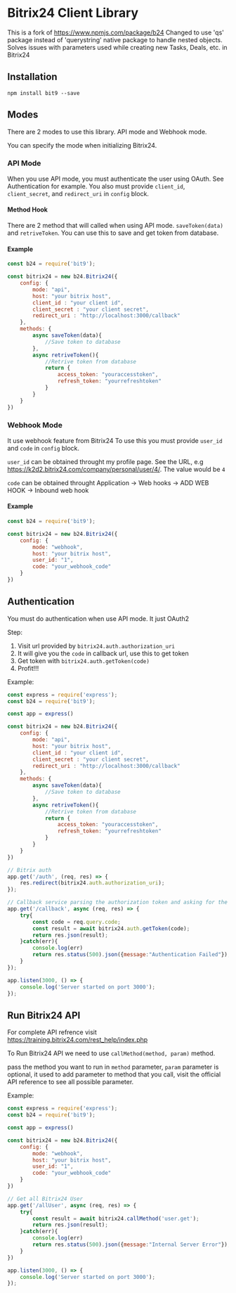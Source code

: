 # Bitrix24 Client Library

This is a fork of https://www.npmjs.com/package/b24
Changed to use 'qs' package instead of 'querystring' native package to handle nested objects. 
Solves issues with parameters used while creating new Tasks, Deals, etc. in Bitrix24

## Installation
`npm install bit9 --save`

## Modes
There are 2 modes to use this library. API mode and Webhook mode.

You can specify the mode when initializing Bitrix24.

### API Mode
When you use API mode, you must authenticate the user using OAuth. See Authentication for example.
You also must provide `client_id`, `client_secret`, and `redirect_uri` in `config` block. 

#### Method Hook
There are 2 method that will called when using API mode. `saveToken(data)` and `retriveToken`. You can use this to save and get token from database.

#### Example
```JavaScript
const b24 = require('bit9');

const bitrix24 = new b24.Bitrix24({
    config: {
        mode: "api",
        host: "your bitrix host",
        client_id : "your client id",
        client_secret : "your client secret",
        redirect_uri : "http://localhost:3000/callback"
    },
    methods: {
        async saveToken(data){
            //Save token to database
        },
        async retriveToken(){
            //Retrive token from database
            return {
                access_token: "youraccesstoken",
                refresh_token: "yourrefreshtoken"
            }
        }
    }
})
```

### Webhook Mode
It use webhook feature from Bitrix24
To use this you must provide `user_id` and `code` in `config` block.

`user_id` can be obtained throught my profile page. See the URL, e.g https://k2d2.bitrix24.com/company/personal/user/4/. The value would be `4`

`code` can be obtained throught Application -> Web hooks -> ADD WEB HOOK -> Inbound web hook

#### Example
```JavaScript
const b24 = require('bit9');

const bitrix24 = new b24.Bitrix24({
    config: {
        mode: "webhook",
        host: "your bitrix host",
        user_id: "1",
        code: "your_webhook_code"
    }
})
```


## Authentication

You must do authentication when use API mode. It just OAuth2

Step:
1. Visit url provided by `bitrix24.auth.authorization_uri`
2. It will give you the `code` in callback url, use this to get token
3. Get token with `bitrix24.auth.getToken(code)`
4. Profit!!!

Example:
```JavaScript
const express = require('express');
const b24 = require('bit9');

const app = express()

const bitrix24 = new b24.Bitrix24({
    config: {
        mode: "api",
        host: "your bitrix host",
        client_id : "your client id",
        client_secret : "your client secret",
        redirect_uri : "http://localhost:3000/callback"
    },
    methods: {
        async saveToken(data){
            //Save token to database
        },
        async retriveToken(){
            //Retrive token from database
            return {
                access_token: "youraccesstoken",
                refresh_token: "yourrefreshtoken"
            }
        }
    }
})

// Bitrix auth
app.get('/auth', (req, res) => {
    res.redirect(bitrix24.auth.authorization_uri);
});

// Callback service parsing the authorization token and asking for the access token
app.get('/callback', async (req, res) => {
    try{
        const code = req.query.code;
        const result = await bitrix24.auth.getToken(code);
        return res.json(result);
    }catch(err){
        console.log(err)
        return res.status(500).json({message:"Authentication Failed"});
    }
});

app.listen(3000, () => {
    console.log('Server started on port 3000');
});
```

## Run Bitrix24 API
For complete API refrence visit https://training.bitrix24.com/rest_help/index.php

To Run Bitrix24 API we need to use `callMethod(method, param)` method.

pass the method you want to run in `method` parameter, `param` parameter is optional, it used to add parameter to method that you call, visit the official API reference to see all possible parameter.

Example:
```JavaScript
const express = require('express');
const b24 = require('bit9');

const app = express()

const bitrix24 = new b24.Bitrix24({
    config: {
        mode: "webhook",
        host: "your bitrix host",
        user_id: "1",
        code: "your_webhook_code"
    }
})

// Get all Bitrix24 User
app.get('/allUser', async (req, res) => {
    try{
        const result = await bitrix24.callMethod('user.get');
        return res.json(result);        
    }catch(err){
        console.log(err)
        return res.status(500).json({message:"Internal Server Error"});
    }
})

app.listen(3000, () => {
    console.log('Server started on port 3000');
});
```
